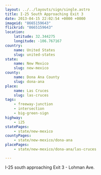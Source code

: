 ```yaml
---
layout: ../../layouts/sign/single.astro
title: I-25 South Approaching Exit 3
date: 2013-04-15 22:02:54 +0000 +0000
imageid: "8665159643"
flickrid: "8665159643"
location:
    latitude: 32.344275
    longitude: -106.767167
country:
    name: United States
    slug: united-states
state:
    name: New Mexico
    slug: new-mexico
county:
    name: Dona Ana County
    slug: dona-ana
place:
    name: Las Cruces
    slug: las-cruces
tags:
    - freeway-junction
    - intersection
    - big-green-sign
highway:
    - i25
statePages:
    - state/new-mexico
countyPages:
    - state/new-mexico/dona-ana
placePages:
    - state/new-mexico/dona-ana/las-cruces

---
```

I-25 south approaching Exit 3 - Lohman Ave.